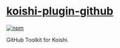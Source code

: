 # [koishi-plugin-github](https://koishi.js.org/community/github/)

[![npm](https://img.shields.io/npm/v/koishi-plugin-github?style=flat-square)](https://www.npmjs.com/package/koishi-plugin-github)

GitHub Toolkit for Koishi.
